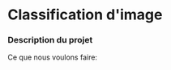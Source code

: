 # Classification d'image

### Description du projet

Ce que nous voulons faire: 
```julia (editor=true, logging=false, output=true)

```
